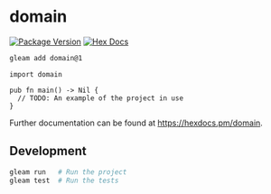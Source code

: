# domain

[![Package Version](https://img.shields.io/hexpm/v/domain)](https://hex.pm/packages/domain)
[![Hex Docs](https://img.shields.io/badge/hex-docs-ffaff3)](https://hexdocs.pm/domain/)

```sh
gleam add domain@1
```
```gleam
import domain

pub fn main() -> Nil {
  // TODO: An example of the project in use
}
```

Further documentation can be found at <https://hexdocs.pm/domain>.

## Development

```sh
gleam run   # Run the project
gleam test  # Run the tests
```
